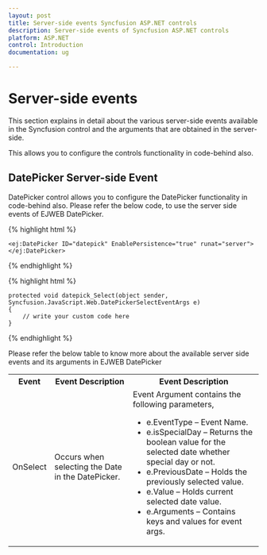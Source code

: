 ```yaml
---
layout: post
title: Server-side events Syncfusion ASP.NET controls
description: Server-side events of Syncfusion ASP.NET controls
platform: ASP.NET
control: Introduction
documentation: ug

---
```


# Server-side events

This section explains in detail about the various server-side events available in the Syncfusion control and the arguments that are obtained in the server-side.

This allows you to configure the controls functionality in code-behind also. 

## DatePicker Server-side Event 

DatePicker control allows you to configure the DatePicker functionality in code-behind also. Please refer the below code, to use the server side events of EJWEB DatePicker.

{% highlight html %}

    <ej:DatePicker ID="datepick" EnablePersistence="true" runat="server"></ej:DatePicker>

{% endhighlight %}

{% highlight html %}

    protected void datepick_Select(object sender, Syncfusion.JavaScript.Web.DatePickerSelectEventArgs e) 
    { 
        // write your custom code here 
    }

{% endhighlight %}

Please refer the below table to know more about the available server side events and its arguments in EJWEB DatePicker

<table> <tr> <th> Event</th><th> Event Description</th><th> Event Description</th></tr> <tr> <td> OnSelect</td><td> Occurs when selecting the Date in the DatePicker.</td><td> Event Argument contains the following parameters, <ul> <li>e.EventType – Event Name.</li> <li>e.isSpecialDay – Returns the boolean value for the selected date whether special day or not.</li> <li>e.PreviousDate – Holds the previously selected value.</li> <li>e.Value – Holds current selected date value.</li> <li>e.Arguments – Contains keys and values for event args.</li> </ul></td></tr> </table>
